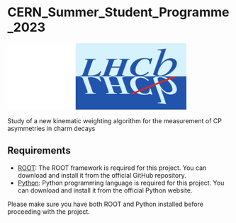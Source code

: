 # CERN_Summer_Student_Programme_2023

<img src=".images/cern-logo.png" alt="CERN Logo" width="150"> <img src=".images/Lhcb-logo-new.svg.png" alt="LHCb Logo" width="250">


Study of a new kinematic weighting algorithm for the measurement of CP asymmetries in charm decays


## Requirements
- [ROOT](https://github.com/root-project/root): The ROOT framework is required for this project. You can download and install it from the official GitHub repository.
- [Python](https://www.python.org): Python programming language is required for this project. You can download and install it from the official Python website.

Please make sure you have both ROOT and Python installed before proceeding with the project.
